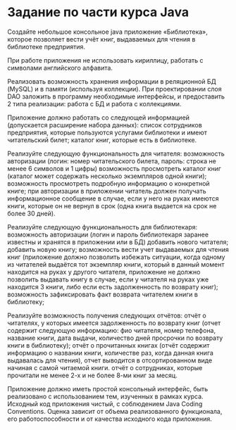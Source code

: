 # Задание по части курса Java

Создайте небольшое консольное java приложение «Библиотека», которое позволяет вести учёт книг, выдаваемых для чтения в библиотеке предприятия.

При работе приложения не использовать кириллицу, работать с символами английского алфавита.

Реализовать возможность хранения информации в реляционной БД (MySQL) и в памяти (используя коллекции). При проектировании слоя DAO заложить в программу необходимые интерфейсы, и предоставить 2 типа реализации: работа с БД и работа с коллекциями. 

Приложение должно работать со следующей информацией (допускается расширение набора данных): список сотрудников предприятия, которые пользуются услугами библиотеки и имеют читательский билет; каталог книг, которые есть в библиотеке.

Реализуйте следующую функциональность для читателя:
возможность авторизации (логин: номер читательского билета, пароль: строка не менее 6 символов и 1 цифры)
возможность просмотреть каталог книг (каталог может содержать несколько экземпляров одной книги);
возможность просмотреть подробную информацию о конкретной книге;
при авторизации в приложении читатель должен получать информационное сообщение в случае, если у него на руках имеются книги, которые он не вернул в срок (одна книга выдается на срок не более 30 дней).

Реализуйте следующую функциональность для библиотекаря:
возможность авторизации (логин и пароль библиотекаря заранее известны и хранятся в приложении или в БД)
добавить нового читателя;
добавить новую книгу;
возможность вести учет выдаваемых для чтения книг (приложение должно позволить избежать ситуации, когда одному из читателей выдаётся тот экземпляр книги, который в данный момент находится на руках у другого читателя, приложение не должно позволить выдавать книгу в случае, если у читателя на руках уже находится 3 книги, либо если есть задолженность по возврату книг);
возможность зафиксировать факт возврата читателем книги в библиотеку;

Реализуйте возможность получения следующих отчётов:
отчёт о читателях, у которых имеется задолженность по возврату книг (отчет содержит следующую информацию: фио читателя, номер телефона, название книги, дата выдачи, количество дней просрочки по возврату книги в библиотеку);
отчёт о прочитанных книгах (отчёт содержит информацию о названии книги, количестве раз, когда данная книга выдавалась для чтения), отчет выводится в отсортированном виде начиная с самой читаемой книги.
отчёт о сотрудниках, которые прочитали не менее 2-х и не более 8-ми книг за месяц.

Приложение должно иметь простой консольный интерфейс, быть реализовано с использованием тем, изученных в рамках курса. Исходный код приложения чистый, с соблюдением Java Coding Conventions. Оценка зависит от объема реализованного функционала, его работоспособности и от качества исходного кода приложения.
